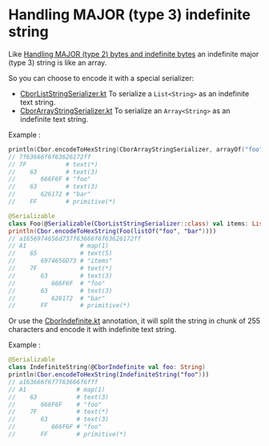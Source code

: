 # Handling MAJOR (type 3) indefinite string

Like [Handling MAJOR (type 2) bytes and indefinite bytes](bytes) an indefinite major (type 3) string is like an
array.

So you can choose to encode it with a special serializer:

- [CborListStringSerializer.kt](../src/commonMain/kotlin/net/orandja/obor/serializer/CborListStringSerializer.kt)
  To serialize a `List<String>` as an indefinite text string.
- [CborArrayStringSerializer.kt](../src/commonMain/kotlin/net/orandja/obor/serializer/CborArrayStringSerializer.kt)
  To serialize an `Array<String>` as an indefinite text string.

Example :

```kotlin
println(Cbor.encodeToHexString(CborArrayStringSerializer, arrayOf("foo", "bar")))
// 7f63666f6f63626172ff
// 7F           # text(*)
//    63        # text(3)
//       666F6F # "foo"
//    63        # text(3)
//       626172 # "bar"
//    FF        # primitive(*)

@Serializable
class Foo(@Serializable(CborListStringSerializer::class) val items: List<String>)
println(Cbor.encodeToHexString(Foo(listOf("foo", "bar"))))
// a1656974656d737f63666f6f63626172ff
// A1               # map(1)
//    65            # text(5)
//       6974656D73 # "items"
//    7F            # text(*)
//       63         # text(3)
//          666F6F  # "foo"
//       63         # text(3)
//          626172  # "bar"
//       FF         # primitive(*)
```

Or use the [CborIndefinite.kt](../src/commonMain/kotlin/net/orandja/obor/annotations/CborIndefinite.kt) annotation, it will
split the string in chunk of 255 characters and encode it with indefinite text string.

Example :

```kotlin
@Serializable
class IndefiniteString(@CborIndefinite val foo: String)
println(Cbor.encodeToHexString(IndefiniteString("foo")))
// a163666f6f7f63666f6fff
// A1              # map(1)
//    63           # text(3)
//       666F6F    # "foo"
//    7F           # text(*)
//       63        # text(3)
//          666F6F # "foo"
//       FF        # primitive(*)
```